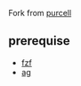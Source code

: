 Fork from [purcell](https://github.com/purcell/emacs.d)
## prerequise
- [fzf](https://github.com/junegunn/fzf)
- [ag](https://github.com/ggreer/the_silver_searcher)
